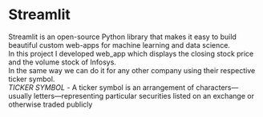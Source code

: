 # Streamlit
Streamlit is an open-source Python library that makes it easy to build beautiful custom web-apps for machine learning and data science.</br>
In this project I developed web_app which displays the closing stock price and the volume stock of Infosys.</br>
In the same way we can do it for any other company using their respective ticker symbol.</br>
*TICKER SYMBOL* - A ticker symbol is an arrangement of characters—usually letters—representing particular securities listed on an exchange or otherwise traded publicly
